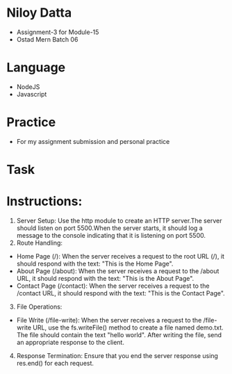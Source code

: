 # Niloy Datta
- Assignment-3 for Module-15
- Ostad Mern Batch 06

# Language
- NodeJS
- Javascript

  
# Practice
- For my assignment submission and personal practice

# Task
# Instructions:
 1. Server Setup: Use the http module to create an HTTP server.The server should listen on port 5500.When the server starts, it should log a message to the console indicating that it is listening on port 5500.
 2. Route Handling:
   -  Home Page (/): When the server receives a request to the root URL (/), it should respond with the text: "This is the Home Page".
   -  About Page (/about): When the server receives a request to the /about URL, it should respond with the text: "This is the About Page".
   -  Contact Page (/contact): When the server receives a request to the /contact URL, it should respond with the text: "This is the Contact Page".
 3. File Operations:
   -  File Write (/file-write): When the server receives a request to the /file-write URL, use the fs.writeFile() method to create a file named demo.txt. The file should contain the text "hello world". After writing the file, send an appropriate response to the client.
 4. Response Termination: Ensure that you end the server response using res.end() for each request.
